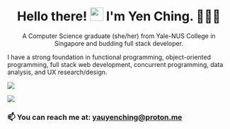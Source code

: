 <h1 align='center'>Hello there! <img src="https://emojipedia-us.s3.amazonaws.com/source/noto-emoji-animations/344/waving-hand_light-skin-tone_1f44b-1f3fb_1f3fb.gif" height=30> I'm Yen Ching. 👩🏻‍💻</h1>

<p align='center'>A Computer Science graduate (she/her) from Yale-NUS College in Singapore and budding full stack developer.</p>

I have a strong foundation in functional programming, object-oriented programming, full stack web development, concurrent programming, data analysis, and UX research/design.

<div align='left'>
  <p><a href="https://github.com/yauyenching"><img src="https://github-readme-stats.vercel.app/api?username=yauyenching&show_icons=true&theme=rose_pine"></a></p>
  <p><a href="https://github.com/yauyenching"><img src="https://github-readme-stats.vercel.app/api/top-langs/?username=yauyenching&theme=rose_pine&layout=compact&langs_count=5"></a></p>
</div>

<h3 align='left'>📫 You can reach me at: <a href='mailto:yauyenching@proton.me'>yauyenching@proton.me</a></h3>
